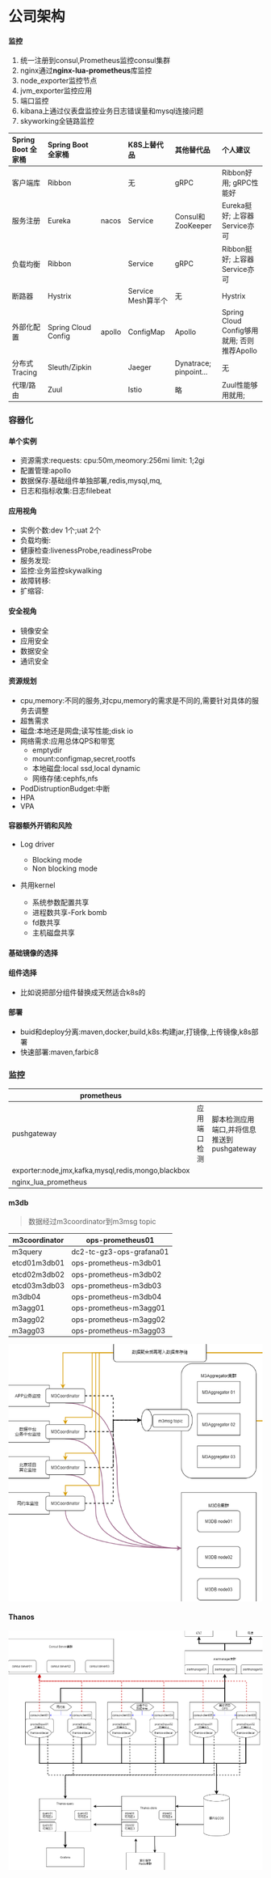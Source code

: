 # 公司架构

#### 监控

1. 统一注册到consul,Prometheus监控consul集群
2. nginx通过**nginx-lua-prometheus**库监控
3. node_exporter监控节点
4. jvm_exporter监控应用
5. 端口监控
6. kibana上通过仪表盘监控业务日志错误量和mysql连接问题
7. skyworking全链路监控

| Spring Boot 全家桶 | Spring Boot 全家桶  |        | K8S上替代品        | 其他替代品             | 个人建议                                    |
| :----------------- | :------------------ | ------ | :----------------- | :--------------------- | :------------------------------------------ |
| 客户端库           | Ribbon              |        | 无                 | gRPC                   | Ribbon好用; gRPC性能好                      |
| 服务注册           | Eureka              | nacos  | Service            | Consul和ZooKeeper      | Eureka挺好; 上容器Service亦可               |
| 负载均衡           | Ribbon              |        | Service            | gRPC                   | Ribbon挺好; 上容器Service亦可               |
| 断路器             | Hystrix             |        | Service Mesh算半个 | 无                     | Hystrix                                     |
| 外部化配置         | Spring Cloud Config | apollo | ConfigMap          | Apollo                 | Spring Cloud Config够用就用; 否则推荐Apollo |
| 分布式 Tracing     | Sleuth/Zipkin       |        | Jaeger             | Dynatrace; pinpoint... | 无                                          |
| 代理/路由          | Zuul                |        | Istio              | 略                     | Zuul性能够用就用;                           |

### 容器化

#### 单个实例

* 资源需求:requests: cpu:50m,meomory:256mi  limit: 1;2gi
* 配置管理:apollo
* 数据保存:基础组件单独部署,redis,mysql,mq,
* 日志和指标收集:日志filebeat

#### 应用视角

* 实例个数:dev 1个;uat 2个
* 负载均衡:
* 健康检查:livenessProbe,readinessProbe
* 服务发现:
* 监控:业务监控skywalking
* 故障转移:
* 扩缩容:

#### 安全视角

* 镜像安全
* 应用安全
* 数据安全
* 通讯安全

#### 资源规划

* cpu,memory:不同的服务,对cpu,memory的需求是不同的,需要针对具体的服务去调整
* 超售需求
* 磁盘:本地还是网盘;读写性能;disk io
* 网络需求:应用总体QPS和带宽
  * emptydir
  * mount:configmap,secret,rootfs
  * 本地磁盘:local ssd,local dynamic
  * 网络存储:cephfs,nfs
* PodDistruptionBudget:中断
* HPA
* VPA

#### 容器额外开销和风险

* Log driver
  * Blocking mode
  * Non blocking mode

* 共用kernel
  * 系统参数配置共享
  * 进程数共享-Fork bomb
  * fd数共享
  * 主机磁盘共享

#### 基础镜像的选择



#### 组件选择

* 比如说把部分组件替换成天然适合k8s的

#### 部署

* buid和deploy分离:maven,docker,build,k8s:构建jar,打镜像,上传镜像,k8s部署
* 快速部署:maven,farbic8





### 监控

| prometheus                                         |              |                                            |
| -------------------------------------------------- | ------------ | ------------------------------------------ |
| pushgateway                                        | 应用端口检测 | 脚本检测应用端口,并将信息推送到pushgateway |
| exporter:node,jmx,kafka,mysql,redis,mongo,blackbox |              |                                            |
| nginx_lua_prometheus                               |              |                                            |

#### m3db

> 数据经过m3coordinator到m3msg topic

| m3coordinator | ops-prometheus01         |
| ------------- | ------------------------ |
| m3query       | dc2-tc-gz3-ops-grafana01 |
| etcd01m3db01  | ops-prometheus-m3db01    |
| etcd02m3db02  | ops-prometheus-m3db02    |
| etcd03m3db03  | ops-prometheus-m3db03    |
| m3db04        | ops-prometheus-m3db04    |
| m3agg01       | ops-prometheus-m3agg01   |
| m3agg02       | ops-prometheus-m3agg02   |
| m3agg03       | ops-prometheus-m3agg03   |

![image-20220802174937238](.\picture\image-20220802174937238.png)



#### Thanos

![image-20220802175721571](.\picture\image-20220802175721571.png)





